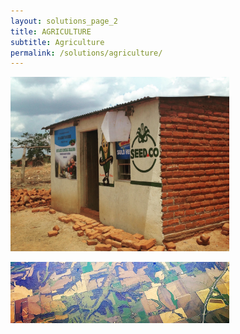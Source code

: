 ```yaml
---
layout: solutions_page_2
title: AGRICULTURE
subtitle: Agriculture
permalink: /solutions/agriculture/
---
```


<a href="{{ site.baseurl }}/solutions/"><img class="imgcentered" width=350px src="/assets/img/cadshop.jpg" alt="Seedwater"></a>

<a href="{{ site.baseurl }}/solutions/"><img class="imgcentered" width=350px src="/assets/img/fields.jpg" alt="Seedwater"></a>
